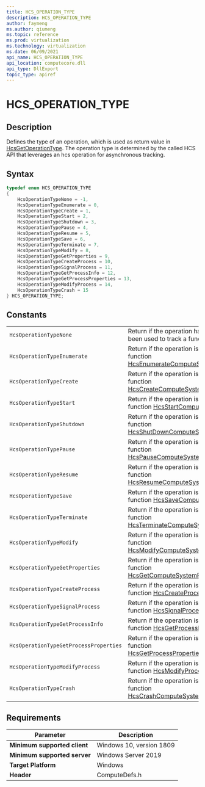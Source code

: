```yaml
---
title: HCS_OPERATION_TYPE
description: HCS_OPERATION_TYPE
author: faymeng
ms.author: qiumeng
ms.topic: reference
ms.prod: virtualization
ms.technology: virtualization
ms.date: 06/09/2021
api_name: HCS_OPERATION_TYPE
api_location: computecore.dll
api_type: DllExport
topic_type: apiref
---
```

# HCS_OPERATION_TYPE

## Description

Defines the type of an operation, which is used as return value in [HcsGetOperationType](./HcsGetOperationType.md). The operation type is determined by the called HCS API that leverages an hcs operation for asynchronous tracking.

## Syntax

```cpp
typedef enum HCS_OPERATION_TYPE
{
    HcsOperationTypeNone = -1,
    HcsOperationTypeEnumerate = 0,
    HcsOperationTypeCreate = 1,
    HcsOperationTypeStart = 2,
    HcsOperationTypeShutdown = 3,
    HcsOperationTypePause = 4,
    HcsOperationTypeResume = 5,
    HcsOperationTypeSave = 6,
    HcsOperationTypeTerminate = 7,
    HcsOperationTypeModify = 8,
    HcsOperationTypeGetProperties = 9,
    HcsOperationTypeCreateProcess = 10,
    HcsOperationTypeSignalProcess = 11,
    HcsOperationTypeGetProcessInfo = 12,
    HcsOperationTypeGetProcessProperties = 13,
    HcsOperationTypeModifyProcess = 14,
    HcsOperationTypeCrash = 15
} HCS_OPERATION_TYPE;
```

## Constants

|||
|---|---|
|`HcsOperationTypeNone`|Return if the operation has not yet been used to track a function call.|
|`HcsOperationTypeEnumerate`|Return if the operation is tracking function [HcsEnumerateComputeSystems](./HcsEnumerateComputeSystems.md).|
|`HcsOperationTypeCreate`|Return if the operation is tracking function [HcsCreateComputeSystem](./HcsCreateComputeSystem.md).|
|`HcsOperationTypeStart`|Return if the operation is tracking function [HcsStartComputeSystem](./HcsStartComputeSystem.md).|
|`HcsOperationTypeShutdown`|Return if the operation is tracking function [HcsShutDownComputeSystem](./HcsShutDownComputeSystem.md).|
|`HcsOperationTypePause`|Return if the operation is tracking function [HcsPauseComputeSystem](./HcsPauseComputeSystem.md).|
|`HcsOperationTypeResume`|Return if the operation is tracking function [HcsResumeComputeSystem](./HcsResumeComputeSystem.md).|
|`HcsOperationTypeSave`|Return if the operation is tracking function [HcsSaveComputeSystem](./HcsSaveComputeSystem.md).|
|`HcsOperationTypeTerminate`|Return if the operation is tracking function [HcsTerminateComputeSystem](./HcsTerminateComputeSystem.md).|
|`HcsOperationTypeModify`|Return if the operation is tracking function [HcsModifyComputeSystem](./HcsModifyComputeSystem.md).|
|`HcsOperationTypeGetProperties`|Return if the operation is tracking function [HcsGetComputeSystemProperties](./HcsGetComputeSystemProperties.md).|
|`HcsOperationTypeCreateProcess`|Return if the operation is tracking function [HcsCreateProcess](./HcsCreateProcess.md).|
|`HcsOperationTypeSignalProcess`|Return if the operation is tracking function [HcsSignalProcess](./HcsSignalProcess.md).|
|`HcsOperationTypeGetProcessInfo`|Return if the operation is tracking function [HcsGetProcessInfo](./HcsGetProcessInfo.md).|
|`HcsOperationTypeGetProcessProperties`|Return if the operation is tracking function [HcsGetProcessProperties](./HcsGetProcessProperties.md).|
|`HcsOperationTypeModifyProcess`|Return if the operation is tracking function [HcsModifyProcess](./HcsModifyProcess.md).|
|`HcsOperationTypeCrash`|Return if the operation is tracking function [HcsCrashComputeSystem](./HcsCrashComputeSystem.md).|

## Requirements

|Parameter|Description|
|---|---|
| **Minimum supported client** | Windows 10, version 1809 |
| **Minimum supported server** | Windows Server 2019 |
| **Target Platform** | Windows |
| **Header** | ComputeDefs.h |
